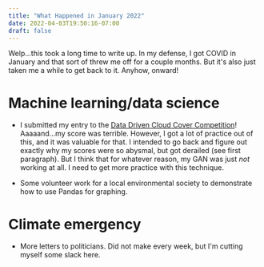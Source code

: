 ```yaml
---
title: "What Happened in January 2022"
date: 2022-04-03T19:50:16-07:00
draft: false
---
```


Welp...this took a long time to write up.  In my defense, I got COVID
in January and that sort of threw me off for a couple months.  But
it's also just taken me a while to get back to it.  Anyhow, onward!

# Machine learning/data science

- I submitted my entry to the [Data Driven Cloud Cover
  Competition][0]! Aaaaand...my score was terrible.  However, I got a
  lot of practice out of this, and it was valuable for that.  I
  intended to go back and figure out exactly why my scores were so
  abysmal, but got derailed (see first paragraph).  But I think that
  for whatever reason, my GAN was just *not* working at all.  I need
  to get more practice with this technique.

- Some volunteer work for a local environmental society to demonstrate
  how to use Pandas for graphing.

# Climate emergency

- More letters to politicians.  Did not make every week, but I'm
  cutting myself some slack here.


[0]: https://www.drivendata.org/competitions/83/cloud-cover/page/396/
